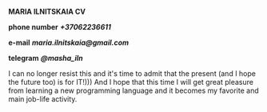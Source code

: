**MARIA ILNITSKAIA CV**

**phone number** **_+37062236611_**

**e-mail** **_maria.ilnitskaia@gmail.com_**

**telegram** **_@masha_iln_**


I can no longer resist this and it's time to admit that the present (and I hope the future too) is for IT!))) 
And I hope that this time I will get great pleasure from learning a new programming language and it becomes my favorite and main job-life activity.


